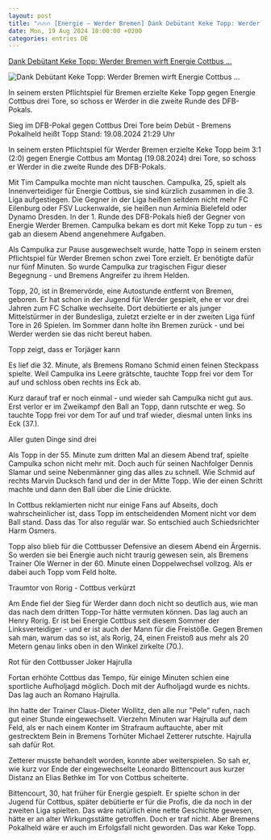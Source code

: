 ```yaml
---
layout: post
title: "🔥🔥🔥 [Energie – Werder Bremen] Dank Debütant Keke Topp: Werder Bremen wirft Energie Cottbus ..."
date: Mon, 19 Aug 2024 18:00:00 +0200
categories: entries DE
---
```

[Dank Debütant Keke Topp: Werder Bremen wirft Energie Cottbus ...](https://www.sportschau.de/fussball/dfbpokal/drei-tore-im-ersten-pflichtspiel-bremens-pokalheld-heisst-topp,spielbericht-dfb-pokal-cottbus-bremen-100.html)

![Dank Debütant Keke Topp: Werder Bremen wirft Energie Cottbus ...](https://images.sportschau.de/image/a47a97ab-1456-4932-b589-41fcc2818515/AAABkWuOCUw/AAABkUqnCZ0/16x9-1280/topp-102.jpg)

In seinem ersten Pflichtspiel für Bremen erzielte Keke Topp gegen Energie Cottbus drei Tore, so schoss er Werder in die zweite Runde des DFB-Pokals.

Sieg im DFB-Pokal gegen Cottbus Drei Tore beim Debüt - Bremens Pokalheld heißt Topp Stand: 19.08.2024 21:29 Uhr

In seinem ersten Pflichtspiel für Werder Bremen erzielte Keke Topp beim 3:1 (2:0) gegen Energie Cottbus am Montag (19.08.2024) drei Tore, so schoss er Werder in die zweite Runde des DFB-Pokals.

Mit Tim Campulka mochte man nicht tauschen. Campulka, 25, spielt als Innenverteidiger für Energie Cottbus, sie sind kürzlich zusammen in die 3. Liga aufgestiegen. Die Gegner in der Liga heißen seitdem nicht mehr FC Eilenburg oder FSV Luckenwalde, sie heißen nun Arminia Bielefeld oder Dynamo Dresden. In der 1. Runde des DFB-Pokals hieß der Gegner von Energie Werder Bremen. Campulka bekam es dort mit Keke Topp zu tun - es gab an diesem Abend angenehmere Aufgaben.

Als Campulka zur Pause ausgewechselt wurde, hatte Topp in seinem ersten Pflichtspiel für Werder Bremen schon zwei Tore erzielt. Er benötigte dafür nur fünf Minuten. So wurde Campulka zur tragischen Figur dieser Begegnung - und Bremens Angreifer zu ihrem Helden.

Topp, 20, ist in Bremervörde, eine Autostunde entfernt von Bremen, geboren. Er hat schon in der Jugend für Werder gespielt, ehe er vor drei Jahren zum FC Schalke wechselte. Dort debütierte er als junger Mittelstürmer in der Bundesliga, zuletzt erzielte er in der zweiten Liga fünf Tore in 26 Spielen. Im Sommer dann holte ihn Bremen zurück - und bei Werder werden sie das nicht bereut haben.

Topp zeigt, dass er Torjäger kann

Es lief die 32. Minute, als Bremens Romano Schmid einen feinen Steckpass spielte. Weil Campulka ins Leere grätschte, tauchte Topp frei vor dem Tor auf und schloss oben rechts ins Eck ab.

Kurz darauf traf er noch einmal - und wieder sah Campulka nicht gut aus. Erst verlor er im Zweikampf den Ball an Topp, dann rutschte er weg. So tauchte Topp frei vor dem Tor auf und traf wieder, diesmal unten links ins Eck (37.).

Aller guten Dinge sind drei

Als Topp in der 55. Minute zum dritten Mal an diesem Abend traf, spielte Campulka schon nicht mehr mit. Doch auch für seinen Nachfolger Dennis Slamar und seine Nebenmänner ging das alles zu schnell. Wie Schmid auf rechts Marvin Ducksch fand und der in der Mitte Topp. Wie der einen Schritt machte und dann den Ball über die Linie drückte.

In Cottbus reklamierten nicht nur einige Fans auf Abseits, doch wahrscheinlicher ist, dass Topp im entscheidenden Moment nicht vor dem Ball stand. Dass das Tor also regulär war. So entschied auch Schiedsrichter Harm Osmers.

Topp also blieb für die Cottbusser Defensive an diesem Abend ein Ärgernis. So werden sie bei Energie auch nicht traurig gewesen sein, als Bremens Trainer Ole Werner in der 60. Minute einen Doppelwechsel vollzog. Als er dabei auch Topp vom Feld holte.

Traumtor von Rorig - Cottbus verkürzt

Am Ende fiel der Sieg für Werder dann doch nicht so deutlich aus, wie man das nach dem dritten Topp-Tor hätte vermuten können. Das lag auch an Henry Rorig. Er ist bei Energie Cottbus seit diesem Sommer der Linksverteidiger - und er ist auch der Mann für die Freistöße. Gegen Bremen sah man, warum das so ist, als Rorig, 24, einen Freistoß aus mehr als 20 Metern genau links oben in den Winkel zirkelte (70.).

Rot für den Cottbusser Joker Hajrulla

Fortan erhöhte Cottbus das Tempo, für einige Minuten schien eine sportliche Aufholjagd möglich. Doch mit der Aufholjagd wurde es nichts. Das lag auch an Romano Hajrulla.

Ihn hatte der Trainer Claus-Dieter Wollitz, den alle nur "Pele" rufen, nach gut einer Stunde eingewechselt. Vierzehn Minuten war Hajrulla auf dem Feld, als er nach einem Konter im Strafraum auftauchte, aber mit gestrecktem Bein in Bremens Torhüter Michael Zetterer rutschte. Hajrulla sah dafür Rot.

Zetterer musste behandelt worden, konnte aber weiterspielen. So sah er, wie kurz vor Ende der eingewechselte Leonardo Bittencourt aus kurzer Distanz an Elias Bethke im Tor von Cottbus scheiterte.

Bittencourt, 30, hat früher für Energie gespielt. Er spielte schon in der Jugend für Cottbus, später debütierte er für die Profis, die da noch in der zweiten Liga spielten. Das wäre natürlich eine nette Geschichte gewesen, hätte er an alter Wirkungsstätte getroffen. Doch er traf nicht. Aber Bremens Pokalheld wäre er auch im Erfolgsfall nicht geworden. Das war Keke Topp.

